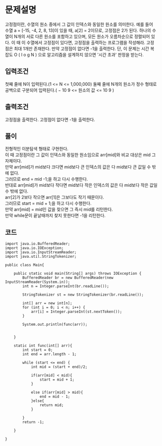 # 문제설명
고정점이란, 수열의 원소 중에서 그 값이 인덱스와 동일한 원소를 의미한다. 예를 들어 수열 a = [-15, -4, 2, 8, 13]이 있을 때, a[2] = 2이므로, 고정점은 2가 된다. 하나의 수열이 N개의 서로 다른 원소를 포함하고 있으며, 모든 원소가 오름차순으로 정렬되어 있다. 이 때 이 수열에서 고정점이 있다면, 고정점을 출력하는 프로그램을 작성해라. 고정점은 최대 1개만 존재한다. 만약 고정점이 없다면 -1을 출력한다. 단, 이 문제는 시간 복잡도 
O
(
l
o
g
N
)
으로 알고리즘을 설계하지 않으면 '시간 초과' 판정을 받는다.

## 입력조건
첫째 줄에 N이 입력된다.(1 <= N <= 1,000,000)
둘째 줄에 N개의 원소가 정수 형태로 공백으로 구분되어 입력된다.(
−
10
9
 <= 원소의 값 <= 
10
9
)
## 출력조건
고정점을 출력한다. 고정점이 없다면 -1을 출력한다.

## 풀이  
전형적인 이분탐색 형태로 구현한다.  
이 때 고정점이란 그 값이 인덱스와 동일한 원소임으로 arr[mid]와 비교 대상은 mid 그 자체이다.  
만약 arr[mid]가 mid보다 크다면 mid보다 큰 인덱스의 값은 다 mid보다 큰 값일 수 밖에 없다.  
그러므로 end = mid -1;을 하고 다시 수행한다.  
반대로 arr[mid]가 mid보다 작다면 mid보다 작은 인덱스의 값은 다 mid보다 작은 값일 수 밖에 없다.  
arr[2]가 2보다 작으면 arr[1]은 그보다도 작기 때문이다.  
그러므로 start = mid + 1;을 하고 다시 수행한다.  
만약 arr[mid] = mid인 값을 찾으면 그 즉시 mid를 리턴한다.  
만약 while문이 끝날때까지 찾지 못한다면 -1을 리턴한다.  

## 코드
```
import java.io.BufferedReader;
import java.io.IOException;
import java.io.InputStreamReader;
import java.util.StringTokenizer;

public class Main{

    public static void main(String[] args) throws IOException {
        BufferedReader br = new BufferedReader(new InputStreamReader(System.in));
        int n = Integer.parseInt(br.readLine());

        StringTokenizer st = new StringTokenizer(br.readLine());

        int[] arr = new int[n];
        for (int i = 0; i < n; i++) {
            arr[i] = Integer.parseInt(st.nextToken());
        }

        System.out.println(func(arr));


    }

    static int func(int[] arr){
        int start = 0;
        int end = arr.length - 1;

        while (start <= end) {
            int mid = (start + end)/2;

            if(arr[mid] < mid){
                start = mid + 1;
            }

            else if(arr[mid] > mid){
                end = mid - 1;
            }else{
                return mid;
            }

        }
        return -1;

    }

}
```
